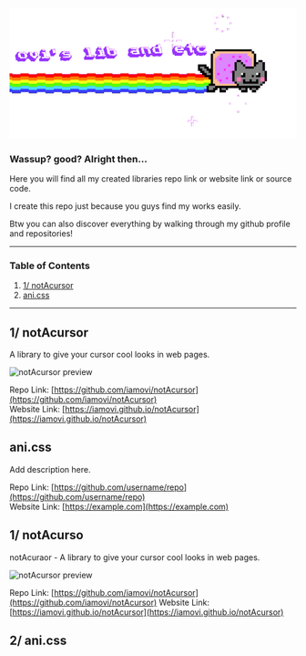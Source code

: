 ![banner.gif](./.github/banner.gif)
### Wassup? good? Alright then...

Here you will find all my created libraries repo link or website link or source code.

I create this repo just because you guys find my works easily.

Btw you can also discover everything by walking through my github profile and repositories!

---
### Table of Contents

1. [1/ notAcursor](#1-notacursor)
2. [ani.css](#anicss)

---

## 1/ notAcursor

A library to give your cursor cool looks in web pages.

![notAcursor preview](https://ik.imagekit.io/iamovi/notAcursor/preview/preview-notAcursor-minecraftSword.gif?updatedAt=1701086973677)

Repo Link: [https://github.com/iamovi/notAcursor](https://github.com/iamovi/notAcursor)  
Website Link: [https://iamovi.github.io/notAcursor](https://iamovi.github.io/notAcursor)

## ani.css

Add description here.

Repo Link: [https://github.com/username/repo](https://github.com/username/repo)  
Website Link: [https://example.com](https://example.com)


## 1/ notAcurso

notAcuraor - A library to give your cursor cool looks in web pages.

![notAcursor preview](https://ik.imagekit.io/iamovi/notAcursor/preview/preview-notAcursor-minecraftSword.gif?updatedAt=1701086973677)

Repo Link: [https://github.com/iamovi/notAcursor](https://github.com/iamovi/notAcursor)
Website Link: [https://iamovi.github.io/notAcursor](https://iamovi.github.io/notAcursor)

## 2/ ani.css